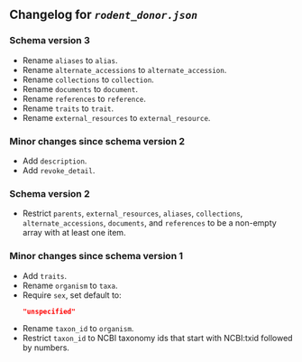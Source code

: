 ## Changelog for *`rodent_donor.json`*

### Schema version 3

* Rename `aliases` to `alias`.
* Rename `alternate_accessions` to `alternate_accession`.
* Rename `collections` to `collection`.
* Rename `documents` to `document`.
* Rename `references` to `reference`.
* Rename `traits` to `trait`.
* Rename `external_resources` to `external_resource`.

### Minor changes since schema version 2

* Add `description`.
* Add `revoke_detail`.

### Schema version 2

* Restrict `parents`, `external_resources`, `aliases`, `collections`, `alternate_accessions`, `documents`, and `references` to be a non-empty array with at least one item.

### Minor changes since schema version 1

* Add `traits`.
* Rename `organism` to `taxa`.
* Require `sex`, set default to:
    ```json
    "unspecified"
    ```
* Rename `taxon_id` to `organism`.
* Restrict `taxon_id` to NCBI taxonomy ids that start with NCBI:txid followed by numbers.
